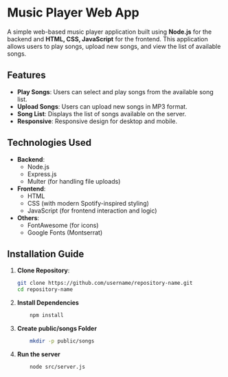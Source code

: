 # Music Player Web App

A simple web-based music player application built using **Node.js** for the backend and **HTML, CSS, JavaScript** for the frontend. This application allows users to play songs, upload new songs, and view the list of available songs.

## Features

- **Play Songs**: Users can select and play songs from the available song list.
- **Upload Songs**: Users can upload new songs in MP3 format.
- **Song List**: Displays the list of songs available on the server.
- **Responsive**: Responsive design for desktop and mobile.

## Technologies Used

- **Backend**:
    - Node.js
    - Express.js
    - Multer (for handling file uploads)
- **Frontend**:
    - HTML
    - CSS (with modern Spotify-inspired styling)
    - JavaScript (for frontend interaction and logic)
- **Others**:
    - FontAwesome (for icons)
    - Google Fonts (Montserrat)

## Installation Guide

1. **Clone Repository**:
     ```bash
     git clone https://github.com/username/repository-name.git
     cd repository-name
2. **Install Dependencies**
    ```bash
        npm install
3. **Create public/songs Folder**
    ```bash
        mkdir -p public/songs
4. **Run the server**
    ```bash
        node src/server.js